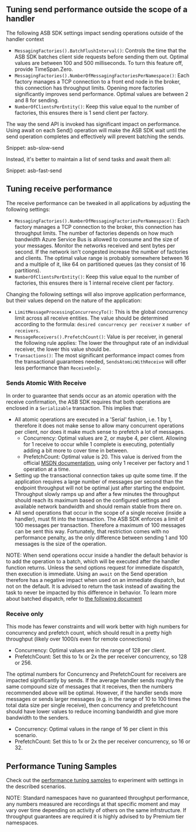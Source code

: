 ## Tuning send performance outside the scope of a handler

The following ASB SDK settings impact sending operations outside of the handler context

  * `MessagingFactories().BatchFlushInterval()`: Controls the time that the ASB SDK batches client side requests before sending them out. Optimal values are between 100 and 500 milliseconds. To turn this feature off, provide TimeSpan.Zero.
  * `MessagingFactories().NumberOfMessagingFactoriesPerNamespace()`: Each factory manages a TCP connection to a front end node in the broker, this connection has throughput limits. Opening more factories significantly improves send performance. Optimal values are between 2 and 8 for sending.
  * `NumberOfClientsPerEntity()`: Keep this value equal to the number of factories, this ensures there is 1 send client per factory.

The way the send API is invoked has significant impact on performance. Using await on each Send() operation will make the ASB SDK wait until the send operation completes and effectively will prevent batching the sends. 

Snippet: asb-slow-send

Instead, it's better to maintain a list of send tasks and await them all:

Snippet: asb-fast-send

## Tuning receive performance

The receive performance can be tweaked in all applications by adjusting the following settings:

  * `MessagingFactories().NumberOfMessagingFactoriesPerNamespace()`: Each factory manages a TCP connection to the broker, this connection has throughput limits. The number of factories depends on how much bandwidth Azure Service Bus is allowed to consume and the size of your messages. Monitor the networks received and sent bytes per second. If the network isn't congested increase the number of factories and clients. The optimal value range is probably somewhere between 16 and a multiple of it, like 64 on partitioned queues (as they consist of 16 partitions).
  * `NumberOfClientsPerEntity()`: Keep this value equal to the number of factories, this ensures there is 1 internal receive client per factory.

Changing the following settings will also improve application performance, but their values depend on the nature of the application:

  * `LimitMessageProcessingConcurrencyTo()`: This is the global concurrency limit across all receive entities. The value should be determined according to the formula: `desired concurrency per receiver` x `number of receivers`.
  * `MessageReceivers().PrefetchCount()`: Value is per receiver, in general the following rule applies: The lower the throughput rate of an individual receiver, the lower this value should be.
  * `Transactions()`: The most significant performance impact comes from the transactional guarantees needed, `SendsAtomicWithReceive` will offer less performance than `ReceiveOnly`.

### Sends Atomic With Receive

In order to guarantee that sends occur as an atomic operation with the receive confirmation, the ASB SDK requires that both operations are enclosed in a `Serializable` transaction. This implies that:

  * All atomic operations are executed in a 'Serial' fashion, i.e. 1 by 1, therefore it does not make sense to allow many concurrent operations per client, nor does it make much sense to prefetch a lot of messages.
	- Concurrency: Optimal values are 2, or maybe 4, per client. Allowing for 1 receive to occur while 1 complete is executing, potentially adding a bit more to cover time in between.
	- PrefetchCount: Optimal value is 20. This value is derived from the official [MSDN documentation](https://azure.microsoft.com/en-us/documentation/articles/service-bus-performance-improvements/), using only 1 receiver per factory and 1 operation at a time. 
  * Setting up the transactional connection takes up quite some time. If the application requires a large number of messages per second than the endpoint throughput will not be optimal just after starting the endpoint. Throughput slowly ramps up and after a few minutes the throughput should reach its maximum based on the configured settings and available network bandwidth and should remain stable from there on.
  * All send operations that occur in the scope of a single receive (inside a handler), must fit into the transaction. The ASB SDK enforces a limit of 100 messages per transaction. Therefore a maximum of 100 messages can be sent this way. Fortunately, that restriction comes with no performance penalty, as the only difference between sending 1 and 100 messages is the size of the operation.

NOTE: When send operations occur inside a handler the default behavior is to add the operation to a batch, which will be executed after the handler function returns. Unless the send options request for immediate dispatch, then execution is immediate. Using an `await` on the Send operation therefore has a negative impact when used on an immediate dispatch, but not on the default. It is advised to return the task instead of awaiting the task to never be impacted by this difference in behavior. To learn more about batched dispatch, refer to [the following document](/nservicebus/messaging/batched-dispatch)

### Receive only

This mode has fewer constraints and will work better with high numbers for concurrency and prefetch count, which should result in a pretty high throughput (likely over 1000/s even for remote connections)

  * Concurrency: Optimal values are in the range of 128 per client.
  * PrefetchCount: Set this to 1x or 2x the per receiver concurrency, so 128 or 256.

The optimal numbers for Concurrency and PrefetchCount for receivers are impacted significantly by sends. If the average handler sends roughly the same compound size of messages that it receives, then the numbers recommended above will be optimal. However, if the handler sends more messages or sends larger messages (e.g. in the range of 10 to 100 times the total data size per single receive), then concurrency and prefetchcount should have lower values to reduce incoming bandwidth and give more bandwidth to the senders.

  * Concurrency: Optimal values in the range of 16 per client in this scenario.
  * PrefetchCount: Set this to 1x or 2x the per receiver concurrency, so 16 or 32.

## Performance Tuning Samples

Check out the [performance tuning samples](/samples/azure/performance-tuning-asb/) to experiment with settings in the described scenarios.

NOTE: Standard namespaces have no guaranteed throughput performance, any numbers measured are recordings at that specific moment and may vary over time depending on activity of others on the same infrstructure. If throughput guarantees are required it is highly advised to by Premium tier namespaces.